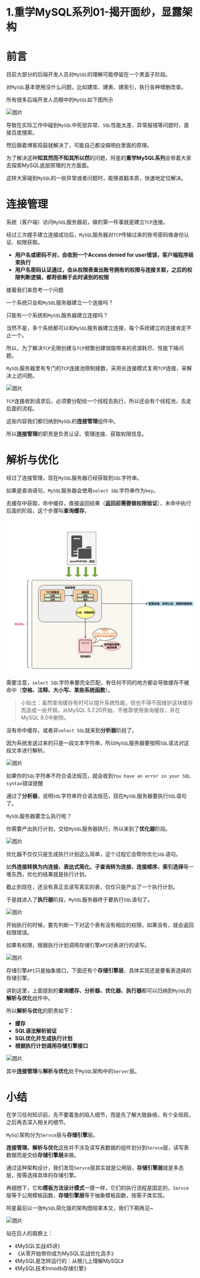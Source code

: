 # 1.重学MySQL系列01-揭开面纱，显露架构

# 前言 

目前大部分的后端开发人员对`MySQL`的理解可能停留在一个黑盒子阶段。

对`MySQL`基本使用没什么问题，比如建库、建表、建索引，执行各种增删改查。

所有很多后端开发人员眼中的`MySQL`如下图所示

![图片](https://mmbiz.qpic.cn/mmbiz_png/23OQmC1ia8nzDaJd7LOWUfTL7rtaKlqibiao68hq0RskZ2zpWxl00W9WKpPPQ7MHGuK4p9moAfezSibJNUr8Y4yiaFQ/640?wx_fmt=png&wxfrom=5&wx_lazy=1&wx_co=1)

导致在实际工作中碰到`MySQL`中死锁异常、`SQL`性能太差、异常报错等问题时，直接百度搜索。

然后跟着博客捣鼓就解决了，可能自己都没搞明白里面的原理。

为了解决这种**知其然而不知其所以然**的问题，阿星的**重学MySQL系列**会带着大家去探索MySQL底层原理的方方面面。

这样大家碰到`MySQL`的一些异常或者问题时，能够直戳本质，快速地定位解决。

# 连接管理

系统（客户端）访问`MySQL`服务器前，做的第一件事就是建立`TCP`连接。

经过三次握手建立连接成功后，`MySQL`服务器对`TCP`传输过来的账号密码做身份认证、权限获取。

- **用户名或密码不对，会收到一个Access denied for user错误，客户端程序结束执行**
- **用户名密码认证通过，会从权限表查出账号拥有的权限与连接关联，之后的权限判断逻辑，都将依赖于此时读到的权限**

接着我们来思考一个问题

一个系统只会和`MySQL`服务器建立一个连接吗？

只能有一个系统和`MySQL`服务器建立连接吗？

当然不是，多个系统都可以和`MySQL`服务器建立连接，每个系统建立的连接肯定不止一个。

所以，为了解决`TCP`无限创建与`TCP`频繁创建销毁带来的资源耗尽、性能下降问题。

`MySQL`服务器里有专门的`TCP`连接池限制接数，采用长连接模式复用`TCP`连接，来解决上述问题。

![图片](https://mmbiz.qpic.cn/mmbiz_png/23OQmC1ia8nzDaJd7LOWUfTL7rtaKlqibiab08oUCH2Bo6h5beN4IAToLBYszia9icumYZsIBFB7icLnVmvt8WFznQTg/640?wx_fmt=png&wxfrom=5&wx_lazy=1&wx_co=1)

`TCP`连接收到请求后，必须要分配给一个线程去执行，所以还会有个线程池，去走后面的流程。

这些内容我们都归纳到`MySQL`的**连接管理**组件中。

所以**连接管理**的职责是负责认证、管理连接、获取权限信息。

# 解析与优化

经过了连接管理，现在`MySQL`服务器已经获取到`SQL`字符串。

如果是查询语句，`MySQL`服务器会使用`select SQL`字符串作为`key`。

去缓存中获取，命中缓存，直接返回结果（**返回前需要做权限验证**），未命中执行后面的阶段，这个步骤叫**查询缓存**。

![图片](../../../images/interview/mysql/buffer_pool/11.png)

需要注意，`select SQL`字符串要完全匹配，有任何不同的地方都会导致缓存不被命中（**空格、注释、大小写、某些系统函数**）。

> 小贴士：虽然查询缓存有时可以提升系统性能，但也不得不因维护这块缓存而造成一些开销，从MySQL 5.7.20开始，不推荐使用查询缓存，并在MySQL 8.0中删除。

没有命中缓存，或者非`select SQL`就来到**分析器**阶段了。

因为系统发送过来的只是一段文本字符串，所以`MySQL`服务器要按照`SQL`语法对这段文本进行解析。

![图片](https://mmbiz.qpic.cn/mmbiz_png/23OQmC1ia8nzDaJd7LOWUfTL7rtaKlqibiaicm6nh8rVmibE0oRr8nvTSgra5ptic7k0VwRDYzHqrOA9Uu18oEmff6vg/640?wx_fmt=png&wxfrom=5&wx_lazy=1&wx_co=1)

如果你的`SQL`字符串不符合语法规范，就会收到`You have an error in your SQL syntax`错误提醒

通过了**分析器**，说明`SQL`字符串符合语法规范，现在`MySQL`服务器要执行`SQL`语句了。

`MySQL`服务器要怎么执行呢？

你需要产出执行计划，交给`MySQL`服务器执行，所以来到了**优化器**阶段。

![图片](https://mmbiz.qpic.cn/mmbiz_png/23OQmC1ia8nzDaJd7LOWUfTL7rtaKlqibiawPicQgxONOtb1T8R2zG6icMzyicbKGgsWBqJGpBVFialDtrWqsguQ6ymxg/640?wx_fmt=png&wxfrom=5&wx_lazy=1&wx_co=1)

优化器不仅仅只是生成执行计划这么简单，这个过程它会帮你优化`SQL`语句。

如**外连接转换为内连接、表达式简化、子查询转为连接、连接顺序、索引选择**等一堆东西，优化的结果就是执行计划。

截止到现在，还没有真正去读写真实的表，仅仅只是产出了一个执行计划。

于是就进入了**执行器**阶段，`MySQL`服务器终于要执行`SQL`语句了。

![图片](https://mmbiz.qpic.cn/mmbiz_png/23OQmC1ia8nzDaJd7LOWUfTL7rtaKlqibiaAv6QqdfpRz2nN4c573GVrQ9eKfF8STslib8IUrAokibmOg9JG5LxFAEA/640?wx_fmt=png&wxfrom=5&wx_lazy=1&wx_co=1)

开始执行的时候，要先判断一下对这个表有没有相应的权限，如果没有，就会返回权限错误。

如果有权限，根据执行计划调用存储引擎`API`对表进行的读写。

![图片](https://mmbiz.qpic.cn/mmbiz_png/23OQmC1ia8nzDaJd7LOWUfTL7rtaKlqibiaJice8RCjInQEFjEQWlrZQ1EscvOB3IX22WDqmytl4Hp86ERq4vUMRPQ/640?wx_fmt=png&wxfrom=5&wx_lazy=1&wx_co=1)

存储引擎`API`只是抽象接口，下面还有个**存储引擎层**，具体实现还是要看表选择的存储引擎。

讲到这里，上面提到的**查询缓存、分析器、优化器、执行器**都可以归纳到`MySQL`的**解析与优化**组件中。

所以**解析与优化**的职责如下：

- **缓存**
- **SQL语法解析验证**
- **SQL优化并生成执行计划**
- **根据执行计划调用存储引擎接口**

![图片](https://mmbiz.qpic.cn/mmbiz_png/23OQmC1ia8nzDaJd7LOWUfTL7rtaKlqibiarGf6kibRqjyazon4ppMfzIEZBU45JkdCRGLToY9I8icr55vtp9zOt5JQ/640?wx_fmt=png&wxfrom=5&wx_lazy=1&wx_co=1)

其中**连接管理**与**解析与优化**处于`MySQL`架构中的`Server`层。

# 小结

在学习任何知识前，先不要着急的陷入细节，而是先了解大致脉络，有个全局观，之后再去深入相关的细节。

`MySql`架构分为`Servce`层与**存储引擎**层。

**连接管理、解析与优化**这些并不涉及读写表数据的组件划分到`Servce`层，读写表数据而是交给**存储引擎层**来做。

通过这种架构设计，我们发现`Servce`层其实就是公用层，**存储引擎层**就是多态层，按需选择具体的存储引擎。

再细想下，它和**模板方法设计模式**一摸一样，它们的执行流程是固定的，`Servce`层等于公用模板函数，**存储引擎层**等于抽象模板函数，按需子类实现。

阿星最后以一张`MySQL`简化版的架构图结束本文，我们下期再见~

![图片](https://mmbiz.qpic.cn/mmbiz_png/23OQmC1ia8nzDaJd7LOWUfTL7rtaKlqibiaEZ7rVZFTzf0ibGujepl10bViaDibjycgsaibakTpfLupqk0ibw0ohXA8h0w/640?wx_fmt=png&wxfrom=5&wx_lazy=1&wx_co=1)

站在巨人的肩膀上：

- 《MySQL实战45讲》
- 《从零开始带你成为MySQL实战优化高手》
- 《MySQL是怎样运行的：从根儿上理解MySQL》
- 《MySQL技术Innodb存储引擎》